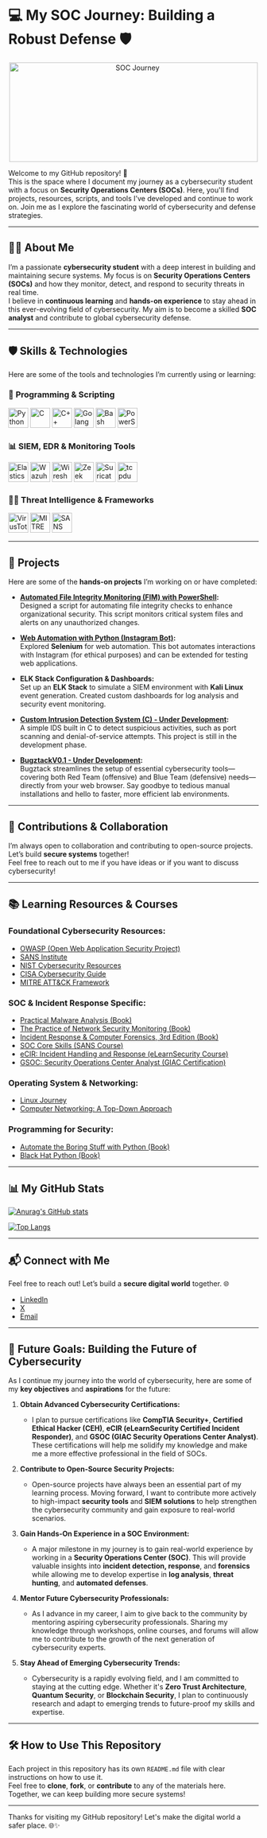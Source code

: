 # 💻 My SOC Journey: Building a Robust Defense 🛡️

<p align="center">
    <img src="https://imgur.com/RiJnqCe.gif" alt="SOC Journey" width="500" height='200'>
</p>

Welcome to my GitHub repository! 🚀  
This is the space where I document my journey as a cybersecurity student with a focus on **Security Operations Centers (SOCs)**. Here, you'll find projects, resources, scripts, and tools I’ve developed and continue to work on. Join me as I explore the fascinating world of cybersecurity and defense strategies.

---

## 👨‍💻 About Me

I’m a passionate **cybersecurity student** with a deep interest in building and maintaining secure systems. My focus is on **Security Operations Centers (SOCs)** and how they monitor, detect, and respond to security threats in real time.  
I believe in **continuous learning** and **hands-on experience** to stay ahead in this ever-evolving field of cybersecurity. My aim is to become a skilled **SOC analyst** and contribute to global cybersecurity defense.

---

## 🛡️ Skills & Technologies

Here are some of the tools and technologies I’m currently using or learning:

### 🧠 **Programming & Scripting**
<p align="left">
  <img src="https://cdn.jsdelivr.net/gh/devicons/devicon/icons/python/python-original.svg" height="40" alt="Python"/>
  <img src="https://cdn.jsdelivr.net/gh/devicons/devicon/icons/c/c-original.svg" height="40" alt="C"/>
  <img src="https://cdn.jsdelivr.net/gh/devicons/devicon/icons/cplusplus/cplusplus-original.svg" height="40" alt="C++"/>
  <img src="https://cdn.jsdelivr.net/gh/devicons/devicon/icons/go/go-original.svg" height="40" alt="Golang"/>
  <img src="https://cdn.jsdelivr.net/gh/devicons/devicon/icons/bash/bash-original.svg" height="40" alt="Bash"/>
  <img src="https://cdn.jsdelivr.net/gh/devicons/devicon/icons/powershell/powershell-original.svg" height="40" alt="PowerShell"/>
</p>

### 📊 **SIEM, EDR & Monitoring Tools**
<p align="left">
  <img src="https://cdn.jsdelivr.net/gh/devicons/devicon/icons/elasticsearch/elasticsearch-original.svg" height="40" alt="Elasticsearch"/>
  <img src="https://raw.githubusercontent.com/wazuh/wazuh/master/assets/images/logo.svg" height="40" alt="Wazuh"/>
  <img src="https://upload.wikimedia.org/wikipedia/commons/2/20/Wireshark_icon.svg" height="40" alt="Wireshark"/>
  <img src="https://raw.githubusercontent.com/zeek/zeek-website/master/static/images/zeek-logo.svg" height="40" alt="Zeek"/>
  <img src="https://suricata.io/wp-content/uploads/2022/10/suricata-logo.svg" height="40" alt="Suricata"/>
  <img src="https://upload.wikimedia.org/wikipedia/commons/d/dd/Tcpdump-logo.png" height="40" alt="tcpdump"/>
</p>

### 🕵️‍♂️ **Threat Intelligence & Frameworks**
<p align="left">
  <img src="https://www.virustotal.com/static/images/favicon-32x32.png" height="40" alt="VirusTotal"/>
  <img src="https://attack.mitre.org/favicon.ico" height="40" alt="MITRE ATT&CK"/>
  <img src="https://www.sans.org/favicon.ico" height="40" alt="SANS"/>
</p>

---

## 📂 Projects

Here are some of the **hands-on projects** I’m working on or have completed:

- **[Automated File Integrity Monitoring (FIM) with PowerShell](https://github.com/SilentAshes/FIM/):**  
  Designed a script for automating file integrity checks to enhance organizational security. This script monitors critical system files and alerts on any unauthorized changes.

- **[Web Automation with Python (Instagram Bot)](https://github.com/SilentAshes/IG-BOT/):**  
  Explored **Selenium** for web automation. This bot automates interactions with Instagram (for ethical purposes) and can be extended for testing web applications.

- **ELK Stack Configuration & Dashboards:**  
  Set up an **ELK Stack** to simulate a SIEM environment with **Kali Linux** event generation. Created custom dashboards for log analysis and security event monitoring.

- **[Custom Intrusion Detection System (C) - Under Development](https://github.com/SilentAshes/Custom-IDS):**  
  A simple IDS built in C to detect suspicious activities, such as port scanning and denial-of-service attempts. This project is still in the development phase.

- **[BugztackV0.1 - Under Development](https://github.com/SilentAshes/BugztackV0.1):**  
  Bugztack streamlines the setup of essential cybersecurity tools—covering both Red Team (offensive) and Blue Team (defensive) needs—directly from your web browser. Say goodbye to tedious manual installations and hello to 
  faster, more efficient lab environments.

---

## 🤝 Contributions & Collaboration

I’m always open to collaboration and contributing to open-source projects. Let’s build **secure systems** together!  
Feel free to reach out to me if you have ideas or if you want to discuss cybersecurity!

---

## 📚 Learning Resources & Courses

### **Foundational Cybersecurity Resources:**
- [OWASP (Open Web Application Security Project)](https://owasp.org/)
- [SANS Institute](https://www.sans.org/)
- [NIST Cybersecurity Resources](https://www.nist.gov/itl/applied-cybersecurity/nice/resources)
- [CISA Cybersecurity Guide](https://www.cisa.gov/cybersecurity-guide)
- [MITRE ATT&CK Framework](https://attack.mitre.org/)

### **SOC & Incident Response Specific:**
- [Practical Malware Analysis (Book)](https://nostarch.com/malware)
- [The Practice of Network Security Monitoring (Book)](https://nostarch.com/nsm)
- [Incident Response & Computer Forensics, 3rd Edition (Book)](https://www.mheducation.com/9781259837175-usa-incident-response-computer-forensics-3e)
- [SOC Core Skills (SANS Course)](https://www.sans.org/cyber-security-courses/soc-core-skills/)
- [eCIR: Incident Handling and Response (eLearnSecurity Course)](https://www.elearnsecurity.com/course/incident_handling_and_response/)
- [GSOC: Security Operations Center Analyst (GIAC Certification)](https://www.giac.org/certifications/security-operations-center-analyst-gsoc/)

### **Operating System & Networking:**
- [Linux Journey](https://linuxjourney.com/)
- [Computer Networking: A Top-Down Approach](https://gaia.cs.umass.edu/kurose_ross/online-lectures.htm)

### **Programming for Security:**
- [Automate the Boring Stuff with Python (Book)](https://automatetheboringstuff.com/)
- [Black Hat Python (Book)](https://nostarch.com/black-hat-python)

---

## 📊 My GitHub Stats

[![Anurag's GitHub stats](https://github-readme-stats.vercel.app/api?username=SilentAshes&show_icons=true&theme=radical)](https://github.com/anuraghazra/github-readme-stats)

[![Top Langs](https://github-readme-stats.vercel.app/api/top-langs/?username=SilentAshes&layout=compact&theme=dark)](https://github.com/anuraghazra/github-readme-stats)

---

## 📬 Connect with Me

Feel free to reach out! Let’s build a **secure digital world** together. 🌐

- [LinkedIn](https://www.linkedin.com/in/mostafa-akram-it)
- [X](https://x.com/SilentAshes_v1)
- [Email](mostafaelnaggar0129@gmail.com)

---

## 🚀 Future Goals: Building the Future of Cybersecurity

As I continue my journey into the world of cybersecurity, here are some of my **key objectives** and **aspirations** for the future:

1. **Obtain Advanced Cybersecurity Certifications:**
   - I plan to pursue certifications like **CompTIA Security+**, **Certified Ethical Hacker (CEH)**, **eCIR (eLearnSecurity Certified Incident Responder)**, and **GSOC (GIAC Security Operations Center Analyst)**. These certifications will help me solidify my knowledge and make me a more effective professional in the field of SOCs.

2. **Contribute to Open-Source Security Projects:**
   - Open-source projects have always been an essential part of my learning process. Moving forward, I want to contribute more actively to high-impact **security tools** and **SIEM solutions** to help strengthen the cybersecurity community and gain exposure to real-world scenarios.

3. **Gain Hands-On Experience in a SOC Environment:**
   - A major milestone in my journey is to gain real-world experience by working in a **Security Operations Center (SOC)**. This will provide valuable insights into **incident detection, response**, and **forensics** while allowing me to develop expertise in **log analysis**, **threat hunting**, and **automated defenses**.

4. **Mentor Future Cybersecurity Professionals:**
   - As I advance in my career, I aim to give back to the community by mentoring aspiring cybersecurity professionals. Sharing my knowledge through workshops, online courses, and forums will allow me to contribute to the growth of the next generation of cybersecurity experts.

5. **Stay Ahead of Emerging Cybersecurity Trends:**
   - Cybersecurity is a rapidly evolving field, and I am committed to staying at the cutting edge. Whether it's **Zero Trust Architecture**, **Quantum Security**, or **Blockchain Security**, I plan to continuously research and adapt to emerging trends to future-proof my skills and expertise.


---

## 🛠️ How to Use This Repository

Each project in this repository has its own `README.md` file with clear instructions on how to use it.  
Feel free to **clone**, **fork**, or **contribute** to any of the materials here. Together, we can keep building more secure systems!

---

Thanks for visiting my GitHub repository! Let's make the digital world a safer place. 🌐✨
